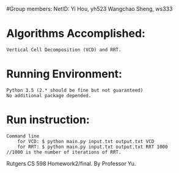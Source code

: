 #Group members:         NetID:
    Yi Hou,             yh523
    Wangchao Sheng,     ws333

# Algorithms Accomplished:
    Vertical Cell Decomposition (VCD) and RRT.

# Running Environment:
    Python 3.5 (2.* should be fine but not guaranteed)
    No additional package depended.

# Run instruction:
    Command line
        for VCD: $ python main.py input.txt output.txt VCD
        for RRT: $ python main.py input.txt output.txt RRT 1000        //1000 is the number of iterations of RRT.




Rutgers CS 598 Homework2/final. By Professor Yu.
